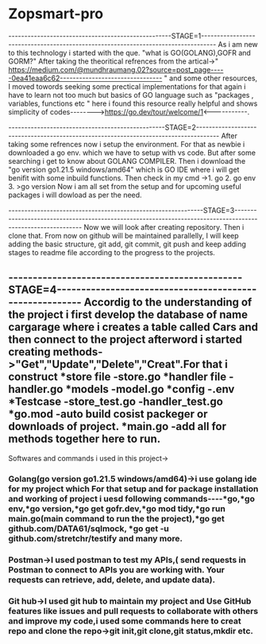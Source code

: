 # Zopsmart-pro
---------------------------------------------------STAGE=1----------------------------------------------------------------------------------
As i am new to this technology i started with the que. "what is GO(GOLANG),GOFR and GORM?"
After taking the theoritical refrences from the artical->" https://medium.com/@mundhraumang.02?source=post_page-----0ea41eaa6c62--------------------------------  " and some other resources, I moved towords seeking some prectical implementations for that again i have to learn  not too much but basics of GO language such as "packages , variables, functions etc " here i found this resource really helpful and shows simplicity of codes-------->https://go.dev/tour/welcome/1<-----------.


-------------------------------------------------STAGE=2-------------------------------------------------------------------------------------
After taking some refrences now i setup the environment.
For that as newbie i downloaded a go env. which we have to setup with vs code.
But after some searching i get to know about GOLANG COMPILER.
Then i download the "go version go1.21.5 windows/amd64" which is GO IDE where i will get benifit with some inbuild functions.
Then check in my cmd ->1. go
                       2. go env
                       3. >go version
Now i am all set from the setup and for upcoming useful packages i will dowload as per the need.



-------------------------------------------------------------STAGE=3------------------------------------------------------------------------------------------------------------
Now we will look after creating repository.
Then i clone that.
From now on github will be maintained parallelly, I will keep adding the basic structure, git add, git commit, git push and keep adding stages to readme file according to the progress to the projects.


------------------------------------------------STAGE=4--------------------------------------------------------
Accordig to the understanding of the project i first develop the database of name cargarage where i creates a table called Cars and then connect to the project  afterword i started creating methods->"Get","Update","Delete","Creat".For that i construct *store file
                                                                            -store.go
                                                                       *handler file 
                                                                            -handler.go
                                                                       *models
                                                                             -model.go
                                                                       *config
                                                                            -.env
                                                                        *Testcase
                                                                            -store_test.go
                                                                            -handler_test.go
                                                                        *go.mod
                                                                             -auto build cosist packeger or downloads of project.
                                                                        *main.go
                                                                              -add all for methods together here to run.
---------------------------------------------------------------------------------------------------------------------------------------------------------------------------
Softwares and commands i used in this project->
### Golang(go version go1.21.5 windows/amd64)->i use golang ide for my project which For that setup and for package installation and working of project i uesd following commands----*go,*go env,*go version,*go get gofr.dev,*go mod tidy,*go run main.go(main command to run the the project),*go get github.com/DATA61/sqlmock, *go get -u github.com/stretchr/testify and many more.

### Postman->I used postman to test my APIs,( send requests in Postman to connect to APIs you are working with. Your requests can retrieve, add, delete, and update data).

### Git hub->I used git hub to maintain my project and Use GitHub features like issues and pull requests to collaborate with others and improve my code,i used some commands here to creat repo and clone the repo->git init,git clone,git status,mkdir etc.
          


                                                                        

                                                                  
